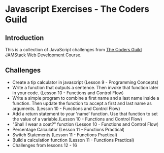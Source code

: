 # Javascript Exercises - The Coders Guild

## Introduction

This is a collection of JavaScript challenges from [The Coders Guild](https://thecodersguild.org.uk/) JAMStack Web Development Course.

## Challenges

* Create a tip calculator in javascript (Lesson 9 - Programming Concepts)
* Write a function that outputs a sentence. Then invoke that function later in your code. (Lesson 10 - Functions and Control Flow)
* Write a simple program to combine a first name and a last name inside a function. Then update the function to accept a first and last name as arguments. (Lesson 10 - Functions and Control Flow)
* Add a return statement to your 'name' function. Use that function to set the value of a variable.(Lesson 10 - Functions and Control Flow)
* "Shall I wear a coat?" function (Lesson 10 - Functions and Control Flow)
* Percentage Calculator (Lesson 11 - Functions Practical)
* Switch Statements (Lesson 11 - Functions Practical)
* Build a calculation function (Lesson 11 - Functions Practical)
* Challenges from lessons 12 - 16
